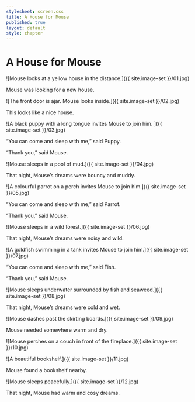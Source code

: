 ```yaml
---
stylesheet: screen.css
title: A House for Mouse
published: true
layout: default
style: chapter
---
```


# A House for Mouse

![Mouse looks at a yellow house in the distance.]({{ site.image-set }}/01.jpg)

Mouse was looking for a new house.

![The front door is ajar. Mouse looks inside.]({{ site.image-set }}/02.jpg)

This looks like a nice house.

![A black puppy with a long tongue invites Mouse to join him. ]({{ site.image-set }}/03.jpg)

“You can come and sleep with me,” said Puppy.

“Thank you,” said Mouse.

![Mouse sleeps in a pool of mud.]({{ site.image-set }}/04.jpg)

That night, Mouse’s dreams were bouncy and muddy.

![A colourful parrot on a perch invites Mouse to join him.]({{ site.image-set }}/05.jpg)

“You can come and sleep with me,” said Parrot.

“Thank you,” said Mouse.

![Mouse sleeps in a wild forest.]({{ site.image-set }}/06.jpg)

That night, Mouse’s dreams were noisy and wild.

![A goldfish swimming in a tank invites Mouse to join him.]({{ site.image-set }}/07.jpg)

“You can come and sleep with me,” said Fish.

“Thank you,” said Mouse.

![Mouse sleeps underwater surrounded by fish and seaweed.]({{ site.image-set }}/08.jpg)

That night, Mouse’s dreams were cold and wet.

![Mouse dashes past the skirting boards.]({{ site.image-set }}/09.jpg)

Mouse needed somewhere warm and dry.

![Mouse perches on a couch in front of the fireplace.]({{ site.image-set }}/10.jpg)

![A beautiful bookshelf.]({{ site.image-set }}/11.jpg)

Mouse found a bookshelf nearby.

![Mouse sleeps peacefully.]({{ site.image-set }}/12.jpg)

That night, Mouse had warm and cosy dreams.
